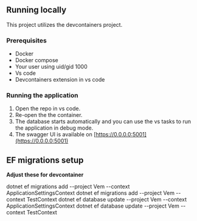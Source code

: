 ## Running locally

This project utilizes the devcontainers project.

### Prerequisites

- Docker
- Docker compose
- Your user using uid/gid 1000
- Vs code
- Devcontainers extension in vs code

### Running the application

1. Open the repo in vs code.
1. Re-open the the container.
1. The database starts automatically and you can use the vs tasks to run the application in debug mode.
1. The swagger UI is available on [https://0.0.0.0:5001](https://0.0.0.0:5001)

## EF migrations setup

**Adjust these for devcontainer**

dotnet ef migrations add <name> --project Vem --context ApplicationSettingsContext
dotnet ef migrations add <name> --project Vem --context TestContext
dotnet ef database update --project Vem --context ApplicationSettingsContext
dotnet ef database update --project Vem --context TestContext

